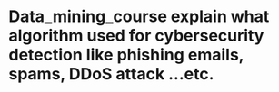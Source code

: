 # Data_mining_course explain what algorithm used for cybersecurity detection like phishing emails, spams, DDoS attack ...etc.
